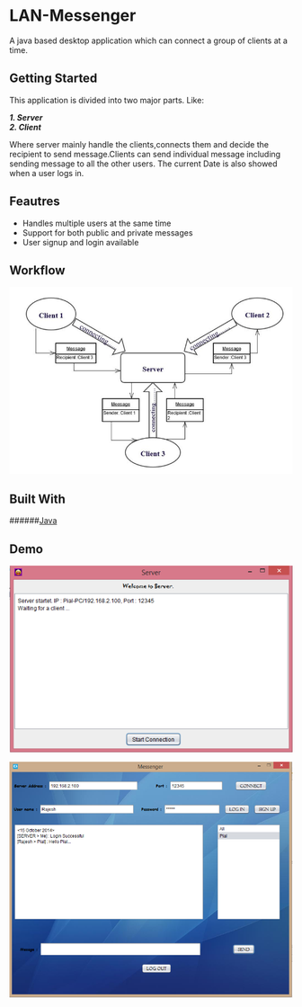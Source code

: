 # LAN-Messenger

A java based desktop application which can connect a group of clients at a time.

## Getting Started

This application is divided into two major parts. Like:<br>

***1. Server***<br>
***2. Client***<br>

Where server mainly handle the clients,connects them and decide the recipient to send message.Clients can send individual message including sending message to all the other users. The current Date is also showed when a user logs in.

## Feautres
- Handles multiple users at the same time
- Support for both public and private messages
- User signup and login available

## Workflow
![Main Design](https://raw.githubusercontent.com/PialKanti/LAN-Messenger/master/design.jpg)

## Built With
######[Java](https://go.java/index.html?intcmp=gojava-banner-java-com)

## Demo

![Server](https://raw.githubusercontent.com/PialKanti/LAN-Messenger/master/demo1.png)

![Client](https://raw.githubusercontent.com/PialKanti/LAN-Messenger/master/demo2.png)
